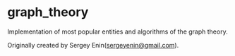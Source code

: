 graph_theory
============

Implementation of most popular entities and algorithms of the graph theory.

Originally created by Sergey Enin(sergeyenin@gmail.com).
